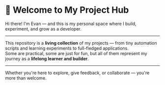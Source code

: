 # 👋 Welcome to My Project Hub

Hi there! I'm Evan — and this is my personal space where I build, experiment, and grow as a developer.

---

This repository is a **living collection** of my projects — from tiny automation scripts and learning experiments to full-fledged applications.  
Some are practical, some are just for fun, but all of them represent my journey as a **lifelong learner and builder**.

---

Whether you're here to explore, give feedback, or collaborate — you're more than welcome.
